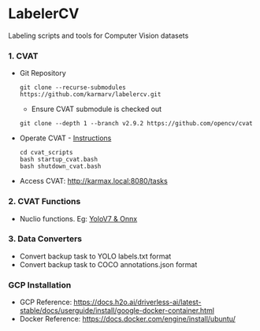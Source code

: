 # LabelerCV
Labeling scripts and tools for Computer Vision datasets

### 1. CVAT 
- Git Repository
    ```
    git clone --recurse-submodules https://github.com/karmarv/labelercv.git
    ```
    - Ensure CVAT submodule is checked out 
    ```
    git clone --depth 1 --branch v2.9.2 https://github.com/opencv/cvat
    ```

- Operate CVAT - [Instructions](./cvat_scripts/README.md)
    ```
    cd cvat_scripts
    bash startup_cvat.bash
    bash shutdown_cvat.bash
    ```
- Access CVAT: http://karmax.local:8080/tasks

### 2. CVAT Functions
- Nuclio functions. Eg: [YoloV7 & Onnx](https://github.com/WongKinYiu/yolov7)

### 3. Data Converters
- Convert backup task to YOLO labels.txt format
- Convert backup task to COCO annotations.json format

### GCP Installation
- GCP Reference: https://docs.h2o.ai/driverless-ai/latest-stable/docs/userguide/install/google-docker-container.html
- Docker Reference: https://docs.docker.com/engine/install/ubuntu/


